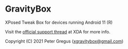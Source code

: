 GravityBox
==========

XPosed Tweak Box for devices running Android 11 (R)

Visit the [official support thread](https://forum.xda-developers.com/t/app-r-xposed-gravitybox-v11-0-0-beta-1-for-android-11-04-01-2021.4213047) at XDA for more info.

Copyright (C) 2021 Peter Gregus (xgravitybox@gmail.com)
